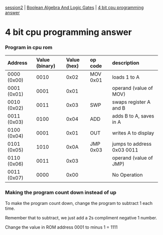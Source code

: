 [session2](../../session2/) | [Boolean Algebra And Logic Gates](../docs/booleanAlgebraAndLogicGates.md) | [4 bit cpu programming answer](../docs/4bitCPUProgramAnswer.md)

# 4 bit cpu programming answer

### Program in cpu rom 

|Address      | Value (binary) | Value (hex)  | op code    | description |
|:------------|:-------------- |:------------ |:-----------|:------------|
|0000 (0x00)  | 0010           | 0x02         | MOV 0x01   | loads 1 to A |
|0001 (0x01)  | 0001           | 0x01         |            | operand (value of MOV) |
|0010 (0x02)  | 0011           | 0x03         | SWP        | swaps register A and B |
|0011 (0x03)  | 0100           | 0x04         | ADD        | adds B to A, saves in A|
|0100 (0x04)  | 0001           | 0x01         | OUT        | writes A to display |
|0101 (0x05)  | 1010           | 0x0A         | JMP 0x03   | jumps to address 0x03 0011|
|0110 (0x06)  | 0011           | 0x03         |            | operand (value of JMP) |
|0011 (0x07)  | 0000           | 0x00         |            | No Operation |

### Making the program count down instead of up

To make the program count down, change the program to subtract 1 each time.

Remember that to subtract, we just add a 2s compliment negative 1 number.

Change the value in ROM address 0001 to minus 1 = 1111